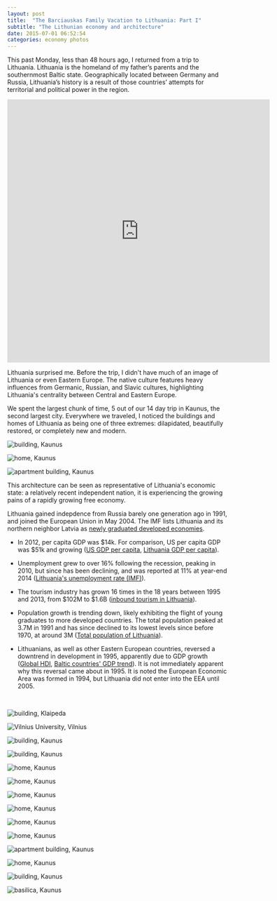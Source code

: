 ```yaml
---
layout: post
title:  "The Barciauskas Family Vacation to Lithuania: Part I"
subtitle: "The Lithunian economy and architecture"
date: 2015-07-01 06:52:54
categories: economy photos
---
```


<style>
main img {
  max-width: 600px;
  display: block;
  margin: 0px auto;
  border: 10px solid #222;
}
</style>

This past Monday, less than 48 hours ago, I returned from a trip to Lithuania. Lithuania is the homeland of my father’s parents and the southernmost Baltic state. Geographically located between Germany and Russia, Lithuania’s history is a result of those countries’ attempts for territorial and political power in the region.

<iframe src="https://www.google.com/maps/embed?pb=!1m14!1m12!1m3!1d2333238.066106233!2d23.89480145!3d55.17359979999999!2m3!1f0!2f0!3f0!3m2!1i1024!2i768!4f13.1!5e0!3m2!1sen!2sus!4v1435747833994" width="600px" height="600" frameborder="0" style="border:0; display: block; margin: 0px auto" allowfullscreen></iframe>

Lithuania surprised me. Before the trip, I didn't have much of an image of Lithuania or even Eastern Europe. The native culture features heavy influences from Germanic, Russian, and Slavic cultures, highlighting Lithuania's centrality between Central and Eastern Europe.

We spent the largest chunk of time, 5 out of our 14 day trip in Kaunus, the second largest city. Everywhere we traveled, I noticed the buildings and homes of Lithuania as being one of three extremes: dilapidated, beautifully restored, or completely new and modern.

![building, Kaunus](https://lh3.googleusercontent.com/ZytY0fvCxsmcCc19XNJGgIfk_PxrMGKx2wRJq6YRPto=w2534-h1564-no "building, Kaunus")

![home, Kaunus](https://lh3.googleusercontent.com/i4qlaqfb5zf-RpxlFe2hn8UgcEtgo6N7mHkx_32olik=w2086-h1564-no "home, Kaunus")

![apartment building, Kaunus](https://lh3.googleusercontent.com/wXhg-Vl8m6SBvU0AGJrH8Iant_5-7AeGUCmMA6ciPv4=w1174-h1564-no "apartment building, Kaunus")

This architecture can be seen as representative of Lithuania's economic state: a relatively recent independent nation, it is experiencing the growing pains of a rapidly growing free economy.

Lithuania gained indepdence from Russia barely one generation ago in 1991, and joined the European Union in May 2004. The IMF lists Lithuania and its northern neighbor Latvia as [newly graduated developed economies](https://en.wikipedia.org/wiki/Developing_country#List_of_graduated_developing_economies).

* In 2012, per capita GDP was $14k. For comparison, US per capita GDP was $51k and growing ([US GDP per capita](https://www.quandl.com/data/UNAE/GDPCDPC_USA-Per-Capita-GDP-United-States-of-America), [Lithuania GDP per capita](https://www.quandl.com/data/UNAE/GDPCDPC_LTU-Per-Capita-GDP-Lithuania)).

* Unemployment grew to over 16% following the recession, peaking in 2010, but since has been declining, and was reported at 11% at year-end 2014 ([Lithuania's unemployment rate (IMF)](https://www.quandl.com/data/ODA/LTU_LUR-Lithuania-Unemployment-Rate-of-Total-Labor-Force)).

* The tourism industry has grown 16 times in the 18 years between 1995 and 2013, from $102M to $1.6B ([inbound tourism in Lithuania](https://www.quandl.com/data/UTOR/INTUR_LTU-Inbound-Tourism-Lithuania)).

* Population growth is trending down, likely exhibiting the flight of young graduates to more developed countries. The total population peaked at 3.7M in 1991 and has since declined to its lowest levels since before 1970, at around 3M ([Total population of Lithuania](https://www.quandl.com/data/FRED/POPTOTLTA647NWDB-Population-Total-for-Lithuania)).

* Lithuanians, as well as other Eastern European countries, reversed a downtrend in development in 1995, apparently due to GDP growth ([Global HDI](http://www.google.com/publicdata/explore?ds=bqed7l430i2r6_&ctype=b&strail=false&bcs=d&nselm=s&met_x=indicator_137506&scale_x=lin&ind_x=false&met_y=indicator_103606&scale_y=lin&ind_y=false&idim=country:15503:10303:2403:3803&ifdim=country&tunit=Y&pit=333777600000&hl=en_US&dl=en_US&ind=false&icfg#!ctype=b&strail=false&bcs=d&nselm=s&met_x=indicator_137506&scale_x=lin&ind_x=false&met_y=indicator_103606&scale_y=lin&ind_y=false&idim=country:11703:11103:6203:22103:17203:22003:4103&ifdim=country&hl=en_US&dl=en_US&ind=false), [Baltic countries' GDP trend](https://www.google.lt/publicdata/explore?ds=d5bncppjof8f9_&met_y=ny_gdp_pcap_cd&idim=country:LTU:LVA:EST&hl=en&dl=en)). It is not immediately apparent why this reversal came about in 1995. It is noted the European Economic Area was formed in 1994, but Lithuania did not enter into the EEA until 2005.

<br />

![building, Klaipeda](https://lh3.googleusercontent.com/g55wZh3nkuHEAMPX9P9H_VNq1FNoya5R1mMgVClDavw=s1564-no "building, Klaipeda")

![Vilnius University, Vilnius](https://lh3.googleusercontent.com/0g1xNPX-2ZmttNX33DZ5QFcuuCVfLxr64bUJNnwVvaw=w1174-h1564-no "Vilnius University, Vilnius")

![building, Kaunus](https://lh3.googleusercontent.com/zvXRb617sFZ3Bu-rk90B94qSduujRspoxHquTXesbf0=w2086-h1564-no "building, Kaunus")

![building, Kaunus](https://lh3.googleusercontent.com/tYJKOcRgodrt5rfs0YBUJaju118bu7ZZa0mTgJ8neJA=w2086-h1564-no "building, Kaunus")

![home, Kaunus](https://lh3.googleusercontent.com/zZ4b_PJBYCu8d73VI5XKCpdhyu2n-etLoxo4eW_LSBg=w2086-h1564-no "home, Kaunus")

![home, Kaunus](https://lh3.googleusercontent.com/VsGaSaz2IMedd7cToLypsF-aUcnfknFJVt11PyCqSx0=w2086-h1564-no "home, Kaunus")

![home, Kaunus](https://lh3.googleusercontent.com/MvDuS0MfQ_dqaljVrofOHK8B3tRq7WI6b3hUbdxeED4=w2086-h1564-no "home, Kaunus")

![home, Kaunus](https://lh3.googleusercontent.com/0H0SGQTY6O5MSPHzaIT4-gZ0gJ6JqatsoYBHUSQXJsU=w2864-h1486-no "home, Kaunus")

![home, Kaunus](https://lh3.googleusercontent.com/-bvk_I5KHOmfaG43NTixE24Snut5SvZDX0U0kx21dBc=w2086-h1564-no "home, Kaunus")

![home, Kaunus](https://lh3.googleusercontent.com/jv7lvOs4TN6eAByCiI5jCl1DubPHxveFpcdNhC0sf_8=w2412-h1564-no "home, Kaunus")

![apartment building, Kaunus](https://lh3.googleusercontent.com/59qsXFwAgRTsu_Y0f3LzA0choJxMXEkWe_kw6E0kI5A=w1174-h1564-no "apartment building, Kaunus")

![home, Kaunus](https://lh3.googleusercontent.com/YPfDMHy6a70NogGae64b7vo5Gth2w6eqAp4c5ymJRrM=w2086-h1564-no "home, Kaunus")

![building, Kaunus](https://lh3.googleusercontent.com/8hyTt96yFN5V95ip9wEJX0gBdhdX7WYy8sSeOqImhHU=w2086-h1564-no "building, Kaunus")

![basilica, Kaunus](https://lh3.googleusercontent.com/SJlitZ_EmcrqHl6pAVBNUt8h2VHKvc-_JPGsZWwFH3E=w1174-h1564-no "basilica, Kaunus")





